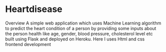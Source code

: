 # Heartdisease
Overview
A simple web application which uses Machine Learning algorithm to predict the heart condition of a person by providing some inputs about the person health like age, gender, blood pressure, cholesterol level etc built using Flask and deployed on Heroku.
Here I uses Html and css frontend development


